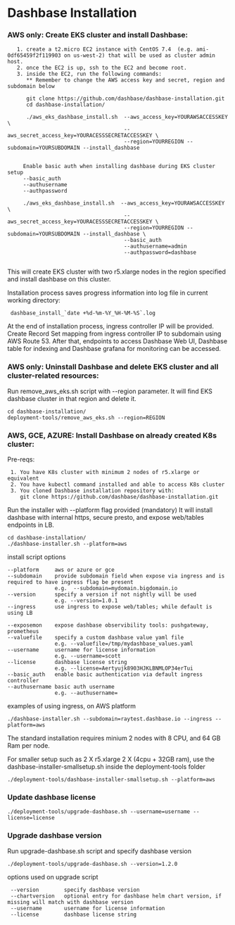 # Dashbase Installation

### AWS only: Create EKS cluster and install Dashbase:

```
   1. create a t2.micro EC2 instance with CentOS 7.4  (e.g. ami-0df65459f2f119903 on us-west-2) that will be used as cluster admin host.
   2. once the EC2 is up, ssh to the EC2 and become root.
   3. inside the EC2, run the following commands:
      ** Remember to change the AWS access key and secret, region and subdomain below

      git clone https://github.com/dashbase/dashbase-installation.git
      cd dashbase-installation/

      ./aws_eks_dashbase_install.sh  --aws_access_key=YOURAWSACCESSKEY \
                                     --aws_secret_access_key=YOURACESSSECRETACCESSKEY \
                                     --region=YOURREGION --subdomain=YOURSUBDOMAIN --install_dashbase
                                     
     
     Enable basic auth when installing dashbase during EKS cluster setup
     --basic_auth
     --authusername
     --authpassword
  
     ./aws_eks_dashbase_install.sh  --aws_access_key=YOURAWSACCESSKEY \
                                     --aws_secret_access_key=YOURACESSSECRETACCESSKEY \
                                     --region=YOURREGION --subdomain=YOURSUBDOMAIN --install_dashbase \
                                     --basic_auth
                                     --authusername=admin
                                     --authpassword=dashbase
      

```
This will create EKS cluster with two r5.xlarge nodes in the region specified and install dashbase on this cluster.

Installation process saves progress information into log file in current working directory:
```
 dashbase_install_`date +%d-%m-%Y_%H-%M-%S`.log
```

At the end of installation process, ingress controller IP will be provided.
Create Record Set mapping from ingress controller IP to subdomain using AWS Route 53.
After that, endpoints to access Dashbase Web UI, Dashbase table for indexing and Dashbase grafana for monitoring can be accessed.


### AWS only: Uninstall Dashbase and delete EKS cluster and all cluster-related resources:

Run remove_aws_eks.sh script with --region parameter.
It will find EKS dashbase cluster in that region and delete it.

```
cd dashbase-installation/
deployment-tools/remove_aws_eks.sh --region=REGION
```

### AWS, GCE, AZURE: Install Dashbase on already created K8s cluster:

Pre-reqs:
```
 1. You have K8s cluster with minimum 2 nodes of r5.xlarge or equivalent
 2. You have kubectl command installed and able to access K8s cluster
 3. You cloned Dashbase installation repository with:
    git clone https://github.com/dashbase/dashbase-installation.git
```

Run the installer with --platform flag provided (mandatory)
It will install dashbase with internal https, secure presto, and expose web/tables endpoints in LB.

```
cd dashbase-installation/
./dashbase-installer.sh --platform=aws
```

install script options

    --platform     aws or azure or gce
    --subdomain    provide subdomain field when expose via ingress and is required to have ingress flag be present
                   e.g.  --subdomain=mydomain.bigdomain.io
    --version      specify a version if not nightly will be used
                   e.g. --version=1.0.1
    --ingress      use ingress to expose web/tables; while default is using LB

    --exposemon    expose dashbase observibility tools: pushgateway, prometheus
    --valuefile    specify a custom dashbase value yaml file
                   e.g. --valuefile=/tmp/mydashbase_values.yaml
    --username     username for license information 
                   e.g. --username=scott
    --license      dashbase license string 
                   e.g. --license=Aertyujk8903HJKLBNMLOP34erTui
    --basic_auth   enable basic authentication via default ingress controller
    --authusername basic auth username
                   e.g. --authusername=
    
    
examples of using ingress, on AWS platform

    ./dashbase-installer.sh --subdomain=raytest.dashbase.io --ingress --platform=aws

The standard installation requires minium 2 nodes with 8 CPU, and 64 GB Ram per node.

For smaller setup such as 2 X r5.xlarge 2 X (4cpu + 32GB ram), use the dashbase-installer-smallsetup.sh inside the deployment-tools folder

```
./deployment-tools/dashbase-installer-smallsetup.sh --platform=aws
```

### Update dashbase license

```
./deployment-tools/upgrade-dashbase.sh --username=username --license=license
```

### Upgrade dashbase version

Run upgrade-dashbase.sh script and specify dashbase version
```
./deployment-tools/upgrade-dashbase.sh --version=1.2.0
``` 
options used on upgrade script

     --version        specify dashbase version
     --chartversion   optional entry for dashbase helm chart version, if missing will match with dashbase version
     --username       username for license information
     --license        dashbase license string



